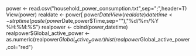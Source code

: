 power <- read.csv("household_power_consumption.txt",sep=";",header=T)
View(power)
realdate <- power[ power$Date %in% c("2/12/2007","1/12/2007") ,]
View(realdate)
datetime <- strptime(paste(power$Date,power$Time,sep=""),"%d/%m/%Y %H:%M:%S")
realpower <- cbind(power,datetime)
realpower$Global_active_power <- as.numeric(realpower$Global_active_power)
hist(realpower$Global_active_power,col="red")


